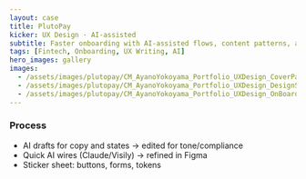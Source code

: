 ```yaml
---
layout: case
title: PlutoPay
kicker: UX Design · AI-assisted
subtitle: Faster onboarding with AI-assisted flows, content patterns, and a small design system.
tags: [Fintech, Onboarding, UX Writing, AI]
hero_images: gallery
images:
  - /assets/images/plutopay/CM_AyanoYokoyama_Portfolio_UXDesign_CoverPage.png
  - /assets/images/plutopay/CM_AyanoYokoyama_Portfolio_UXDesign_DesignSystem.png
  - /assets/images/plutopay/CM_AyanoYokoyama_Portfolio_UXDesign_OnBoardingPages.png
---
```


### Process
- AI drafts for copy and states → edited for tone/compliance
- Quick AI wires (Claude/Visily) → refined in Figma
- Sticker sheet: buttons, forms, tokens
